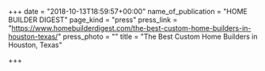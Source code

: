 +++
date = "2018-10-13T18:59:57+00:00"
name_of_publication = "HOME BUILDER DIGEST"
page_kind = "press"
press_link = "https://www.homebuilderdigest.com/the-best-custom-home-builders-in-houston-texas/"
press_photo = ""
title = "The Best Custom Home Builders in Houston, Texas"

+++